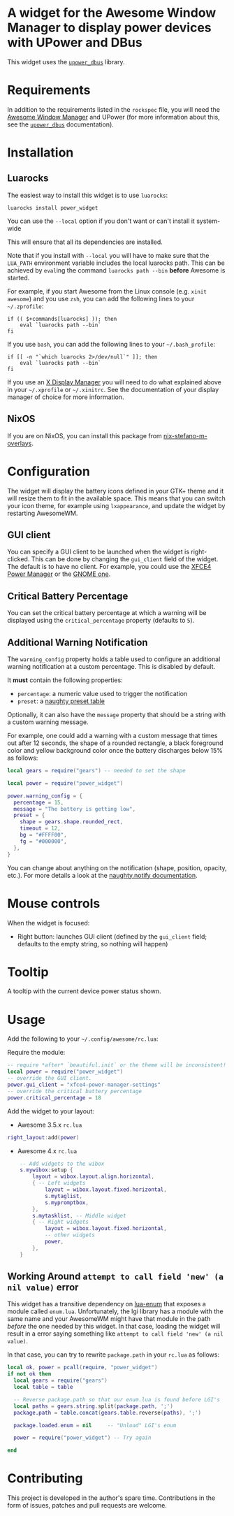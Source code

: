 # A widget for the Awesome Window Manager to display power devices with UPower and DBus

This widget uses the
[`upower_dbus`](https://luarocks.org/modules/stefano-m/upower_dbus)
library.

# Requirements

In addition to the requirements listed in the `rockspec` file, you will need
the [Awesome Window Manager](https://awesomewm.org)
and UPower (for more information about this, see the
[`upower_dbus`](https://luarocks.org/modules/stefano-m/upower_dbus)
documentation).

# Installation

## Luarocks

The easiest way to install this widget is to use `luarocks`:

    luarocks install power_widget

You can use the `--local` option if you don't want or can't install
it system-wide

This will ensure that all its dependencies are installed.

Note that if you install with `--local` you will have to make sure that the
`LUA_PATH` environment variable includes the local luarocks path. This can be
achieved by `eval`ing the command `luarocks path --bin` **before** Awesome is
started.

For example, if you start Awesome from the Linux console (e.g. `xinit
awesome`) and you use `zsh`, you can add the following lines to your
`~/.zprofile`:

``` shell
if (( $+commands[luarocks] )); then
    eval `luarocks path --bin`
fi
```

If you use `bash`, you can add the following lines to your `~/.bash_profile`:

``` shell
if [[ -n "`which luarocks 2>/dev/null`" ]]; then
    eval `luarocks path --bin`
fi
```

If you use
an [X Display Manager](https://en.wikipedia.org/wiki/Display_manager) you will
need to do what explained above in your `~/.xprofile` or `~/.xinitrc`. See the
documentation of your display manager of choice for more information.

## NixOS

If you are on NixOS, you can install this package from
[nix-stefano-m-overlays](https://github.com/stefano-m/nix-stefano-m-nix-overlays).


# Configuration

The widget will display the battery icons defined in your GTK+ theme and it
will resize them to fit in the available space. This means that you can switch
your icon theme, for example using `lxappearance`, and update the widget by
restarting AwesomeWM.

## GUI client

You can specify a GUI client to be launched when the widget is right-clicked.
This can be done by changing the `gui_client` field of the widget. The default
is to have no client. For example, you could use the [XFCE4 Power
Manager](http://goodies.xfce.org/projects/applications/xfce4-power-manager) or
the [GNOME one](https://projects.gnome.org/gnome-power-manager/).

## Critical Battery Percentage
You can set the critical battery percentage at which a warning will be
displayed using the `critical_percentage` property (defaults to `5`).

## Additional Warning Notification

The `warning_config` property holds a table used to configure an additional
warning notification at a custom percentage. This is disabled by default.

It **must** contain the following properties:

- `percentage`: a numeric value used to trigger the notification
- `preset`: a [naughty preset
  table](https://awesomewm.org/doc/api/libraries/naughty.html#config.presets)

Optionally, it can also have the `message` property that should be a string
with a custom warning message.

For example, one could add a warning with a custom message that times out after
12 seconds, the shape of a rounded rectangle, a black foreground color and
yellow background color once the battery discharges below 15% as follows:

``` lua
local gears = require("gears") -- needed to set the shape

local power = require("power_widget")

power.warning_config = {
  percentage = 15,
  message = "The battery is getting low",
  preset = {
    shape = gears.shape.rounded_rect,
    timeout = 12,
    bg = "#FFFF00",
    fg = "#000000",
  },
}
```

You can change about anything on the notification (shape, position, opacity,
etc.). For more details a look at the [naughty.notify
documentation](https://awesomewm.org/doc/api/libraries/naughty.html#notify).

# Mouse controls

When the widget is focused:

* Right button: launches GUI client (defined by the `gui_client` field; defaults to the empty string, so nothing will happen)

# Tooltip

A tooltip with the current device power status shown.

# Usage

Add the following to your `~/.config/awesome/rc.lua`:

Require the module:

```lua
-- require *after* `beautiful.init` or the theme will be inconsistent!
local power = require("power_widget")
-- override the GUI client.
power.gui_client = "xfce4-power-manager-settings"
-- override the critical battery percentage
power.critical_percentage = 18
```

Add the widget to your layout:

* Awesome 3.5.x `rc.lua`

```lua
right_layout:add(power)
```

* Awesome 4.x `rc.lua`

```lua
    -- Add widgets to the wibox
    s.mywibox:setup {
        layout = wibox.layout.align.horizontal,
        { -- Left widgets
            layout = wibox.layout.fixed.horizontal,
            s.mytaglist,
            s.mypromptbox,
        },
        s.mytasklist, -- Middle widget
        { -- Right widgets
            layout = wibox.layout.fixed.horizontal,
            -- other widgets
            power,
        },
    }
```

## Working Around `attempt to call field 'new' (a nil value)` error

This widget has a transitive dependency on
[lua-enum](https://github.com/stefano-m/lua-enum) that exposes a module called
`enum.lua`. Unfortunately, the lgi library has a module with the same name and
your AwesomeWM might have that module in the path *before* the one needed by
this widget.  In that case, loading the widget will result in a error saying
something like `attempt to call field 'new' (a nil value)`.

In that case, you can try to rewrite `package.path` in your `rc.lua` as
follows:

``` lua
local ok, power = pcall(require, "power_widget")
if not ok then
  local gears = require("gears")
  local table = table

  -- Reverse package.path so that our enum.lua is found before LGI's
  local paths = gears.string.split(package.path, ';')
  package.path = table.concat(gears.table.reverse(paths), ';')

  package.loaded.enum = nil     -- "Unload" LGI's enum

  power = require("power_widget") -- Try again

end
```

# Contributing

This project is developed in the author's spare time. Contributions in the form
of issues, patches and pull requests are welcome.
